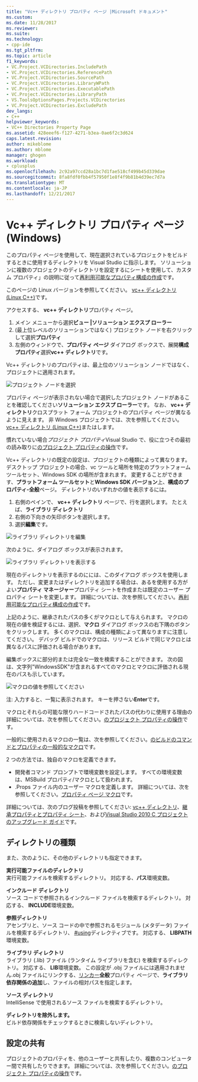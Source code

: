 ```yaml
---
title: "Vc++ ディレクトリ プロパティ ページ |Microsoft ドキュメント"
ms.custom: 
ms.date: 11/28/2017
ms.reviewer: 
ms.suite: 
ms.technology:
- cpp-ide
ms.tgt_pltfrm: 
ms.topic: article
f1_keywords:
- VC.Project.VCDirectories.IncludePath
- VC.Project.VCDirectories.ReferencePath
- VC.Project.VCDirectories.SourcePath
- VC.Project.VCDirectories.LibraryWPath
- VC.Project.VCDirectories.ExecutablePath
- VC.Project.VCDirectories.LibraryPath
- VS.ToolsOptionsPages.Projects.VCDirectories
- VC.Project.VCDirectories.ExcludePath
dev_langs:
- C++
helpviewer_keywords:
- VC++ Directories Property Page
ms.assetid: 428eeef6-f127-4271-b3ea-0ae6f2c3d624
caps.latest.revision: 
author: mikeblome
ms.author: mblome
manager: ghogen
ms.workload:
- cplusplus
ms.openlocfilehash: 2c92a97ccd28a1bc7d1fae518cf499b45d339dae
ms.sourcegitcommit: 8fa8fdf0fbb4f57950f1e8f4f9b81b4d39ec7d7a
ms.translationtype: MT
ms.contentlocale: ja-JP
ms.lasthandoff: 12/21/2017
---
```

# <a name="vc-directories-property-page-windows"></a>Vc++ ディレクトリ プロパティ ページ (Windows)

このプロパティ ページを使用して、現在選択されているプロジェクトをビルドするときに使用するディレクトリを Visual Studio に指示します。 ソリューションに複数のプロジェクトのディレクトリを設定するにシートを使用して、カスタム プロパティ」の説明に従って[再利用可能なプロパティ構成の作成](working-with-project-properties.md#bkmkPropertySheets)です。

このページの Linux バージョンを参照してください。 [vc++ ディレクトリ (Linux C++)](../linux/prop-pages/directories-linux.md)です。   

アクセスする、 **vc++ ディレクトリ**プロパティ ページ。

1. メイン メニューから選択**ビュー |ソリューション エクスプ ローラー**
1. (最上位レベルのソリューションではなく) プロジェクト ノードを右クリックして選択**プロパティ**
1. 左側のウィンドウで、**プロパティ ページ** ダイアログ ボックスで、展開**構成プロパティ**選択**vc++ ディレクトリ**です。  

Vc++ ディレクトリのプロパティは、最上位のソリューション ノードではなく、プロジェクトに適用されます。

![プロジェクト ノードを選択](media/vcppdir.png "vc++ ディレクトリのプロパティを表示するプロジェクト ノードを選択")

プロパティ ページが表示されない場合で選択したプロジェクト ノードがあることを確認してください**ソリューション エクスプ ローラー**です。 なお、 **vc++ ディレクトリ**クロスプラット フォーム プロジェクトのプロパティ ページが異なるように見えます。 非 Windows プロジェクトでは、次を参照してください。 [vc++ ディレクトリ (Linux C++)](../linux/prop-pages/directories-linux.md)またはします。 
 
慣れていない場合*プロジェクト プロパティ*Visual Studio で、役に立つその最初の読み取りに[のプロジェクト プロパティの操作](working-with-project-properties.md)です。 
 
Vc++ ディレクトリの既定の設定は、プロジェクトの種類によって異なります。 デスクトップ プロジェクトの場合、vc ツールと場所を特定のプラットフォーム ツールセット、Windows SDK の場所が含まれます。 変更することができます、**プラットフォーム ツールセット**と**Windows SDK バージョン**上、**構成のプロパティ-全般**ページ。 ディレクトリのいずれかの値を表示するには。

1. 右側のペインで、 **vc++ ディレクトリ** ページで、行を選択します。 たとえば、**ライブラリ ディレクトリ**
1. 右側の下向きの矢印ボタンを選択します。
1. 選択**編集**です。

![ライブラリ ディレクトリを編集](media/vcppdir_libdir_edit.png "ライブラリ パスを編集するためのダイアログ")

次のように、ダイアログ ボックスが表示されます。 

![ライブラリ ディレクトリを表示する](media/vcppdir_libdir.png "ライブラリ パスを追加または削除 ダイアログ")

現在のディレクトリを表示するのにには、このダイアログ ボックスを使用します。 ただし、変更またはディレクトリを追加する場合は、あるを使用する方がよい**プロパティ マネージャー**プロパティ シートを作成または既定のユーザー プロパティ シートを変更します。 詳細については、次を参照してください。[再利用可能なプロパティ構成の作成](working-with-project-properties.md#bkmkPropertySheets)です。

上記のように、継承されたパスの多くがマクロとして与えられます。  マクロの現在の値を検証するには、選択、**マクロ** ダイアログ ボックスの右下隅のボタンをクリックします。 多くのマクロは、構成の種類によって異なりますに注意してください。 デバッグ ビルドでのマクロは、リリース ビルドで同じマクロとは異なるパスに評価される場合があります。 

編集ボックスに部分的または完全な一致を検索することができます。 次の図は、文字列"WindowsSDK"が含まれるすべてのマクロとマクロに評価される現在のパスも示しています。

![マクロの値を参照してください](media/vcppdir_libdir_macros.png "マクロを編集するためのダイアログ")

注: 入力すると、一覧に表示されます。 キーを押さない**Enter**です。

マクロとそれらの可能な限りハードコードされたパスの代わりに使用する理由の詳細については、次を参照してください。[のプロジェクト プロパティの操作](../ide/working-with-project-properties.md#bkmkPropertiesVersusMacros)です。 

一般的に使用されるマクロの一覧は、次を参照してください。[のビルドのコマンドとプロパティの一般的なマクロ](https://docs.microsoft.com/en-us/cpp/ide/common-macros-for-build-commands-and-properties)です。

2 つの方法では、独自のマクロを定義できます。
-   開発者コマンド プロンプトで環境変数を設定します。 すべての環境変数は、MSBuild プロパティ/マクロとして扱われます。
-   .Props ファイル内のユーザー マクロを定義します。 詳細については、次を参照してください。[プロパティ ページ マクロ](working-with-project-properties.md#bkmkPropertiesVersusMacros)です。 

詳細については、次のブログ投稿を参照してください: [vc++ ディレクトリ](http://blogs.msdn.com/b/vsproject/archive/2009/07/07/vc-directories.aspx)、[継承プロパティとプロパティ シート](http://blogs.msdn.com/b/vsproject/archive/2009/06/23/inherited-properties-and-property-sheets.aspx)、および[Visual Studio 2010 C プロジェクトのアップグレード ガイド](http://blogs.msdn.com/b/vcblog/archive/2010/03/02/visual-studio-2010-c-project-upgrade-guide.aspx)です。  
  
## <a name="directory-types"></a>ディレクトリの種類

また、次のように、その他のディレクトリも指定できます。  
  
**実行可能ファイルのディレクトリ**  
実行可能ファイルを検索するディレクトリ。 対応する、**パス**環境変数。

**インクルード ディレクトリ**  
ソース コードで参照されるインクルード ファイルを検索するディレクトリ。 対応する、 **INCLUDE**環境変数。

**参照ディレクトリ**  
 アセンブリと、ソース コードの中で参照されるモジュール (メタデータ) ファイルを検索するディレクトリ、 [#using](../preprocessor/hash-using-directive-cpp.md)ディレクティブです。 対応する、 **LIBPATH**環境変数。

**ライブラリ ディレクトリ**  
ライブラリ (.lib) ファイル (ランタイム ライブラリを含む) を検索するディレクトリ。 対応する、 **LIB**環境変数。 この設定が .obj ファイルには適用されません.obj ファイルにリンクする、[リンカー](../ide/linker-property-pages.md)**全般**プロパティ ページで、**ライブラリ依存関係の追加**し、ファイルの相対パスを指定します。

**ソース ディレクトリ**  
IntelliSense で使用されるソース ファイルを検索するディレクトリ。

**ディレクトリを除外します。**  
ビルド依存関係をチェックするときに検索しないディレクトリ。

## <a name="sharing-the-settings"></a>設定の共有

プロジェクトのプロパティを、他のユーザーと共有したり、複数のコンピューター間で共有したりできます。 詳細については、次を参照してください。[のプロジェクト プロパティの操作](../ide/working-with-project-properties.md)です。
